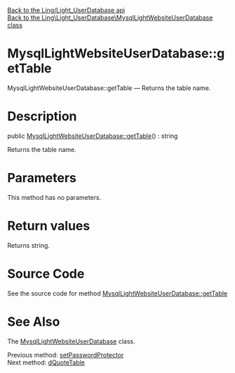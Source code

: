 [Back to the Ling/Light_UserDatabase api](https://github.com/lingtalfi/Light_UserDatabase/blob/master/doc/api/Ling/Light_UserDatabase.md)<br>
[Back to the Ling\Light_UserDatabase\MysqlLightWebsiteUserDatabase class](https://github.com/lingtalfi/Light_UserDatabase/blob/master/doc/api/Ling/Light_UserDatabase/MysqlLightWebsiteUserDatabase.md)


MysqlLightWebsiteUserDatabase::getTable
================



MysqlLightWebsiteUserDatabase::getTable — Returns the table name.




Description
================


public [MysqlLightWebsiteUserDatabase::getTable](https://github.com/lingtalfi/Light_UserDatabase/blob/master/doc/api/Ling/Light_UserDatabase/MysqlLightWebsiteUserDatabase/getTable.md)() : string




Returns the table name.




Parameters
================

This method has no parameters.


Return values
================

Returns string.








Source Code
===========
See the source code for method [MysqlLightWebsiteUserDatabase::getTable](https://github.com/lingtalfi/Light_UserDatabase/blob/master/MysqlLightWebsiteUserDatabase.php#L589-L592)


See Also
================

The [MysqlLightWebsiteUserDatabase](https://github.com/lingtalfi/Light_UserDatabase/blob/master/doc/api/Ling/Light_UserDatabase/MysqlLightWebsiteUserDatabase.md) class.

Previous method: [setPasswordProtector](https://github.com/lingtalfi/Light_UserDatabase/blob/master/doc/api/Ling/Light_UserDatabase/MysqlLightWebsiteUserDatabase/setPasswordProtector.md)<br>Next method: [dQuoteTable](https://github.com/lingtalfi/Light_UserDatabase/blob/master/doc/api/Ling/Light_UserDatabase/MysqlLightWebsiteUserDatabase/dQuoteTable.md)<br>

